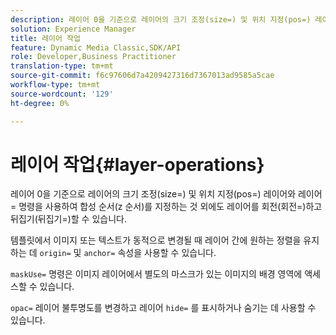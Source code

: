 ```yaml
---
description: 레이어 0을 기준으로 레이어의 크기 조정(size=) 및 위치 지정(pos=) 레이어와 레이어= 명령을 사용하여 합성 순서(z 순서)를 지정하는 것 외에도 레이어를 회전(회전=)하고 뒤집기(뒤집기=)할 수 있습니다.
solution: Experience Manager
title: 레이어 작업
feature: Dynamic Media Classic,SDK/API
role: Developer,Business Practitioner
translation-type: tm+mt
source-git-commit: f6c97606d7a4209427316d7367013ad9585a5cae
workflow-type: tm+mt
source-wordcount: '129'
ht-degree: 0%

---
```



# 레이어 작업{#layer-operations}

레이어 0을 기준으로 레이어의 크기 조정(size=) 및 위치 지정(pos=) 레이어와 레이어= 명령을 사용하여 합성 순서(z 순서)를 지정하는 것 외에도 레이어를 회전(회전=)하고 뒤집기(뒤집기=)할 수 있습니다.

템플릿에서 이미지 또는 텍스트가 동적으로 변경될 때 레이어 간에 원하는 정렬을 유지하는 데 `origin=` 및 `anchor=` 속성을 사용할 수 있습니다.

`maskUse=` 명령은 이미지 레이어에서 별도의 마스크가 있는 이미지의 배경 영역에 액세스할 수 있습니다.

`opac=` 레이어 불투명도를 변경하고 레이어 `hide=` 를 표시하거나 숨기는 데 사용할 수 있습니다.
